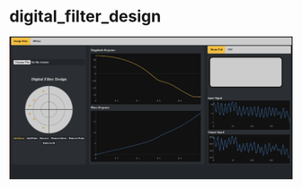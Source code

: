 # digital_filter_design
 
![](https://github.com/Amrmohamed090/digital_filter_design/blob/main/screens.png)
